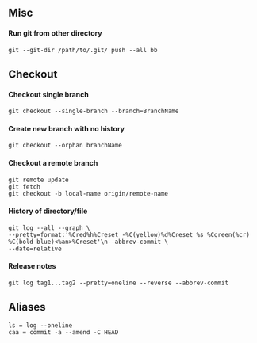 ## Misc

#### Run git from other directory

    git --git-dir /path/to/.git/ push --all bb

## Checkout

#### Checkout single branch

    git checkout --single-branch --branch=BranchName

#### Create new branch with no history

    git checkout --orphan branchName

#### Checkout a remote branch

    git remote update
    git fetch
    git checkout -b local-name origin/remote-name

#### History of directory/file

    git log --all --graph \
    --pretty=format:'%Cred%h%Creset -%C(yellow)%d%Creset %s %Cgreen(%cr) %C(bold blue)<%an>%Creset'\n--abbrev-commit \
    --date=relative

#### Release notes

    git log tag1...tag2 --pretty=oneline --reverse --abbrev-commit

## Aliases

    ls = log --oneline
    caa = commit -a --amend -C HEAD
